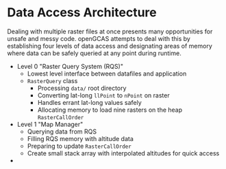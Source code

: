 # Data Access Architecture

Dealing with multiple raster files at once presents many opportunities for unsafe
and messy code. openGCAS attempts to deal with this by establishing four levels of data
access and designating areas of memory where data can be safely queried at any point during runtime.

- Level 0 "Raster Query System (RQS)"
  - Lowest level interface between datafiles and application
  - `RasterQuery` class
    - Processing `data/` root directory
    - Converting lat-long `llPoint` to `nPoint` on raster
    - Handles errant lat-long values safely
    - Allocating memory to load nine rasters on the heap `RasterCallOrder`
- Level 1 "Map Manager"
  - Querying data from RQS
  - Filling RQS memory with altitude data
  - Preparing to update `RasterCallOrder`
  - Create small stack array with interpolated altitudes for quick access
- 